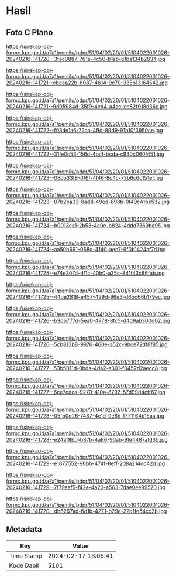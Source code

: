 # Hasil

## Foto C Plano

https://sirekap-obj-formc.kpu.go.id/a7a1/pemilu/pdpr/51/04/02/20/01/5104022001026-20240216-141720--3fac0887-761e-4c50-b1ab-6fba134b2834.jpg

https://sirekap-obj-formc.kpu.go.id/a7a1/pemilu/pdpr/51/04/02/20/01/5104022001026-20240216-141721--cbeea22b-6087-4614-9c70-335b13164542.jpg

https://sirekap-obj-formc.kpu.go.id/a7a1/pemilu/pdpr/51/04/02/20/01/5104022001026-20240216-141721--9d05984d-35f9-4ed4-a4ac-ce82f918d36c.jpg

https://sirekap-obj-formc.kpu.go.id/a7a1/pemilu/pdpr/51/04/02/20/01/5104022001026-20240216-141722--f03de1a6-72aa-4ffd-89d9-91b10f3950ce.jpg

https://sirekap-obj-formc.kpu.go.id/a7a1/pemilu/pdpr/51/04/02/20/01/5104022001026-20240216-141722--31fe0c53-156d-4bcf-bcda-c930c060f451.jpg

https://sirekap-obj-formc.kpu.go.id/a7a1/pemilu/pdpr/51/04/02/20/01/5104022001026-20240216-141723--08cb33f8-0f6f-4f46-8c4c-73b6c6c151ef.jpg

https://sirekap-obj-formc.kpu.go.id/a7a1/pemilu/pdpr/51/04/02/20/01/5104022001026-20240216-141723--07b2ba33-8add-49ed-898b-0f49c41be532.jpg

https://sirekap-obj-formc.kpu.go.id/a7a1/pemilu/pdpr/51/04/02/20/01/5104022001026-20240216-141724--b0013ce1-2b53-4c0e-b824-4ddd7369be95.jpg

https://sirekap-obj-formc.kpu.go.id/a7a1/pemilu/pdpr/51/04/02/20/01/5104022001026-20240216-141724--aa50b691-068d-4140-aec7-9f0b1424af7d.jpg

https://sirekap-obj-formc.kpu.go.id/a7a1/pemilu/pdpr/51/04/02/20/01/5104022001026-20240216-141725--e74e307d-df1c-40b0-a35c-841f43c86fab.jpg

https://sirekap-obj-formc.kpu.go.id/a7a1/pemilu/pdpr/51/04/02/20/01/5104022001026-20240216-141725--44be2818-e457-429d-96e3-d6bd66b179ec.jpg

https://sirekap-obj-formc.kpu.go.id/a7a1/pemilu/pdpr/51/04/02/20/01/5104022001026-20240216-141726--b3db777d-5ea0-4778-8fc5-d4d9ab300d02.jpg

https://sirekap-obj-formc.kpu.go.id/a7a1/pemilu/pdpr/51/04/02/20/01/5104022001026-20240216-141726--5cb813b8-9976-460e-a52c-9bce72df8f85.jpg

https://sirekap-obj-formc.kpu.go.id/a7a1/pemilu/pdpr/51/04/02/20/01/5104022001026-20240216-141727--53b5011d-0bda-4da2-a301-f0452d2aecc8.jpg

https://sirekap-obj-formc.kpu.go.id/a7a1/pemilu/pdpr/51/04/02/20/01/5104022001026-20240216-141727--6ce7cdca-9270-410a-8792-57d99d4cff67.jpg

https://sirekap-obj-formc.kpu.go.id/a7a1/pemilu/pdpr/51/04/02/20/01/5104022001026-20240216-141728--05fb0d26-7487-4e1d-9e6d-f771164b15aa.jpg

https://sirekap-obj-formc.kpu.go.id/a7a1/pemilu/pdpr/51/04/02/20/01/5104022001026-20240216-141728--e24af8bd-b87b-4a86-90ab-9fe4487afd3b.jpg

https://sirekap-obj-formc.kpu.go.id/a7a1/pemilu/pdpr/51/04/02/20/01/5104022001026-20240216-141729--e1877552-96bb-474f-8eff-2d8a214dc42d.jpg

https://sirekap-obj-formc.kpu.go.id/a7a1/pemilu/pdpr/51/04/02/20/01/5104022001026-20240216-141729--7f79aaf5-f42e-4a23-a563-7dae0ee99570.jpg

https://sirekap-obj-formc.kpu.go.id/a7a1/pemilu/pdpr/51/04/02/20/01/5104022001026-20240216-141720--db6267ad-6d1b-4271-b29e-22d1fe54cc2b.jpg


## Metadata

| Key        | Value               |
| ---------- | ------------------- |
| Time Stamp | 2024-02-17 13:05:41 |
| Kode Dapil | 5101                |



